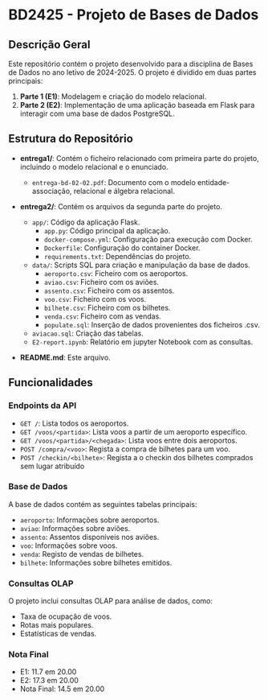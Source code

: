 # BD2425 - Projeto de Bases de Dados

## Descrição Geral
Este repositório contém o projeto desenvolvido para a disciplina de Bases de Dados no ano letivo de 2024-2025. O projeto é dividido em duas partes principais:

1. **Parte 1 (E1)**: Modelagem e criação do modelo relacional.
2. **Parte 2 (E2)**: Implementação de uma aplicação baseada em Flask para interagir com uma base de dados PostgreSQL.

## Estrutura do Repositório

- **entrega1/**: Contém o ficheiro relacionado com primeira parte do projeto, incluindo o modelo relacional e o enunciado.
  - `entrega-bd-02-02.pdf`: Documento com o modelo entidade-associação, relacional e álgebra relacional.

- **entrega2/**: Contém os arquivos da segunda parte do projeto.
  - `app/`: Código da aplicação Flask.
    - `app.py`: Código principal da aplicação.
    - `docker-compose.yml`: Configuração para execução com Docker.
    - `Dockerfile`: Configuração do container Docker.
    - `requirements.txt`: Dependências do projeto.
  - `data/`: Scripts SQL para criação e manipulação da base de dados.
    - `aeroporto.csv`: Ficheiro com os aeroportos.
    - `aviao.csv`: Ficheiro com os aviões.
    - `assento.csv`: Ficheiro com os assentos.
    - `voo.csv`: Ficheiro com os voos.
    - `bilhete.csv`: Ficheiro com os bilhetes.
    - `venda.csv`: Ficheiro com as vendas.
    - `populate.sql`: Inserção de dados provenientes dos ficheiros .csv.
  - `aviacao.sql`: Criação das tabelas.
  - `E2-report.ipynb`: Relatório em jupyter Notebook com as consultas.
- **README.md**: Este arquivo.


## Funcionalidades

### Endpoints da API
- `GET /`: Lista todos os aeroportos.
- `GET /voos/<partida>`: Lista voos a partir de um aeroporto específico.
- `GET /voos/<partida>/<chegada>`: Lista voos entre dois aeroportos.
- `POST /compra/<voo>`: Regista a compra de bilhetes para um voo.
- `POST /checkin/<bilhete>`: Regista a o checkin dos bilhetes comprados sem lugar atribuído


### Base de Dados
A base de dados contém as seguintes tabelas principais:
- `aeroporto`: Informações sobre aeroportos.
- `aviao`: Informações sobre aviões.
- `assento`: Assentos disponíveis nos aviões.
- `voo`: Informações sobre voos.
- `venda`: Registo de vendas de bilhetes.
- `bilhete`: Informações sobre bilhetes emitidos.


### Consultas OLAP
O projeto inclui consultas OLAP para análise de dados, como:
- Taxa de ocupação de voos.
- Rotas mais populares.
- Estatísticas de vendas.

### Nota Final
- E1: 11.7 em 20.00
- E2: 17.3 em 20.00
- Nota Final: 14.5 em 20.00
